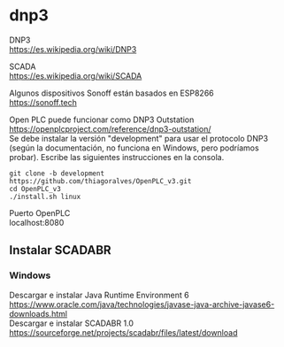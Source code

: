 # dnp3

DNP3  
https://es.wikipedia.org/wiki/DNP3  

SCADA  
https://es.wikipedia.org/wiki/SCADA  

Algunos dispositivos Sonoff están basados en ESP8266  
https://sonoff.tech  

Open PLC puede funcionar como DNP3 Outstation  
https://openplcproject.com/reference/dnp3-outstation/  
Se debe instalar la versión "development" para usar el protocolo DNP3
(según la documentación, no funciona en Windows, pero podríamos probar).
Escribe las siguientes instrucciones en la consola.
```
git clone -b development https://github.com/thiagoralves/OpenPLC_v3.git
cd OpenPLC_v3
./install.sh linux
```

Puerto OpenPLC  
localhost:8080  

## Instalar SCADABR  
### Windows  
Descargar e instalar Java Runtime Environment 6  
https://www.oracle.com/java/technologies/javase-java-archive-javase6-downloads.html  
Descargar e instalar SCADABR 1.0  
https://sourceforge.net/projects/scadabr/files/latest/download  
